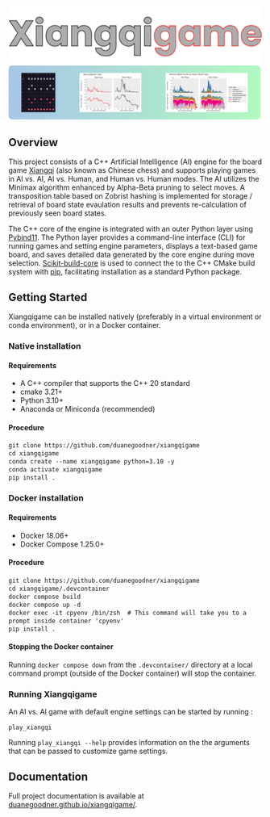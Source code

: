 
![intro figure](docs/doxygen/resources/headline_image.png)


## Overview

This project consists of a C++ Artificial Intelligence (AI) engine for the board game [Xiangqi](https://en.wikipedia.org/wiki/Xiangqi) (also known as Chinese chess)  and supports playing games in AI vs. AI, AI vs. Human, and Human vs. Human modes. The AI utilizes the Minimax algorithm enhanced by Alpha-Beta pruning to select moves. A transposition table based on Zobrist hashing is implemented for storage / retrieval of board state evaulation results and prevents re-calculation of previously seen board states.

The C++ core of the engine is integrated with an outer Python layer using [Pybind11](https://github.com/pybind/pybind11). The Python layer provides a command-line interface (CLI) for running games and setting engine parameters, displays a text-based game board, and saves detailed data generated by the core engine during move selection. [Scikit-build-core](https://github.com/scikit-build/scikit-build-core) is used to connect the to the C++ CMake build system with [pip](https://pip.pypa.io/en/stable/), facilitating installation as a standard Python package.



## Getting Started

Xiangqigame can be installed natively (preferably in a virtual environment or conda environment), or in a Docker container.

### Native installation

#### Requirements
- A C++ compiler that supports the C++ 20 standard
- cmake 3.21+
- Python 3.10+
- Anaconda or Miniconda (recommended)

#### Procedure
```
git clone https://github.com/duanegoodner/xiangqigame
cd xiangqigame
conda create --name xiangqigame python=3.10 -y
conda activate xiangqigame
pip install .
```

### Docker installation

#### Requirements
- Docker 18.06+
- Docker Compose 1.25.0+

#### Procedure
```shell
git clone https://github.com/duanegoodner/xiangqigame
cd xiangqigame/.devcontainer
docker compose build
docker compose up -d
docker exec -it cpyenv /bin/zsh  # This command will take you to a prompt inside container 'cpyenv'
pip install .
```
#### Stopping the Docker container

Running `docker compose down` from the `.devcontainer/` directory at a local command prompt (outside of the Docker container) will stop the container.

### Running Xiangqigame

An AI vs. AI game with default engine settings can be started by running :
```
play_xiangqi
```

Running `play_xiangqi --help` provides information on the the arguments that can be passed to customize game settings.

## Documentation

Full project documentation is available at [duanegoodner.github.io/xiangqigame/](https://duanegoodner.github.io/xiangqigame/).


